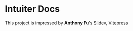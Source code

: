 # Intuiter Docs
This project is impressed by **Anthony Fu**'s [Slidev](https://github.com/slidevjs/docs), [Vitepress](https://github.com/seonglae/vitepreess)
